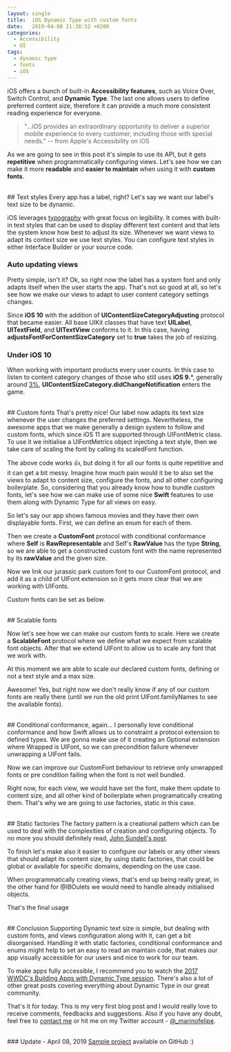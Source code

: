 ```yaml
---
layout: single
title:  iOS Dynamic Type with custom fonts
date:   2019-04-08 21:38:52 +0200
categories:
  - Accessibility
  - UI
tags:
  - dynamic type
  - fonts
  - iOS
---
```

iOS offers a bunch of built-in **Accessibility features**, such as Voice Over, Switch Control, and **Dynamic Type**. The last one allows users to define preferred content size, therefore it can provide a much more consistent reading experience for everyone.

> "...iOS provides an extraordinary opportunity to deliver a superior mobile experience to every customer, including those with special needs."
> -- from Apple's Accessibility on iOS

As we are going to see in this post it's simple to use its API, but it gets **repetitive** when programmatically configuring views. Let's see how we can make it more **readable** and **easier to maintain** when using it with **custom fonts**.

<br>
## Text styles
Every app has a label, right? Let's say we want our label's text size to be dynamic.

<script src="https://gist.github.com/marinofelipe/5054e973aa9907a21b6a21c36da2dc13.js"></script>

iOS leverages [typography](https://developer.apple.com/design/human-interface-guidelines/ios/visual-design/typography/) with great focus on legibility. It comes with built-in text styles that can be used to display different text content and that lets the system know how best to adjust its size. Whenever we want views to adapt its context size we use text styles. You can configure text styles in either Interface Builder or your source code.

### Auto updating views
Pretty simple, isn't it? Ok, so right now the label has a system font and only adapts itself when the user starts the app. That's not so good at all, so let's see how we make our views to adapt to user content category settings changes.

<script src="https://gist.github.com/marinofelipe/850ae31e671bd9442d4f216b4e6c3b51.js"></script>

Since **iOS 10** with the addition of **UIContentSizeCategoryAdjusting** protocol that became easier. All base UIKit classes that have text **UILabel**, **UITextField**, and **UITextView** conforms to it. In this case, having **adjustsFontForContentSizeCategory** set to **true** takes the job of resizing.

### Under iOS 10
When working with important products every user counts. In this case to listen to content category changes of those who still uses **iOS 9.***, generally around [3%](http://gs.statcounter.com/ios-version-market-share/mobile-tablet/worldwide), **UIContentSizeCategory.didChangeNotification** enters the game.

<script src="https://gist.github.com/marinofelipe/8eef4cb83f8d3eda08843f0232d26595.js"></script>

<br>
## Custom fonts
That's pretty nice! Our label now adapts its text size whenever the user changes the preferred settings. Nevertheless, the awesome apps that we make generally a design system to follow and custom fonts, which since iOS 11 are supported through UIFontMetric class.
To use it we initialise a UIFontMetrics object injecting a text style, then we take care of scaling the font by calling its scaledFont function.

<script src="https://gist.github.com/marinofelipe/824d12a71f6f573e87197659ef616097.js"></script>

The above code works 👍, but doing it for all our fonts is quite repetitive and it can get a bit messy. Imagine how much pain would it be to also set the views to adapt to content size, configure the fonts, and all other configuring boilerplate. So, considering that you already know how to bundle custom fonts, let's see how we can make use of some nice **Swift** features to use them along with Dynamic Type for all views on easy.

So let's say our app shows famous movies and they have their own displayable fonts. First, we can define an enum for each of them.

<script src="https://gist.github.com/marinofelipe/8df29a0aedb3974d986c02899b5c624d.js"></script>

Then we create a **CustomFont** protocol with conditional conformance where **Self** is **RawRepresentable** and Self's **RawValue** has the type **String**, so we are able to get a constructed custom font with the name represented by its **rawValue** and the given size.

<script src="https://gist.github.com/marinofelipe/18d2b515e07ad5cc349b9e9ea8aa2b6f.js"></script>

Now we link our jurassic park custom font to our CustomFont protocol, and add it as a child of UIFont extension so it gets more clear that we are working with UIFonts.

<script src="https://gist.github.com/marinofelipe/fb7cd916e13ea3657eb1ee797515f142.js"></script>

Custom fonts can be set as below.

<script src="https://gist.github.com/marinofelipe/46012e19961e43ba931af18250ca9fbb.js"></script>

<br>
## Scalable fonts

Now let's see how we can make our custom fonts to scale.  Here we create a **ScalableFont** protocol where we define what we expect from scalable font objects. After that we extend UIFont to allow us to scale any font that we work with.

<script src="https://gist.github.com/marinofelipe/566cf6d7b379a02a1463561e935862bf.js"></script>

At this moment we are able to scale our declared custom fonts, defining or not a text style and a max size.

<script src="https://gist.github.com/marinofelipe/b065cbc959c59470e7d75ddfcf12aec0.js"></script>

Awesome! Yes, but right now we don't really know if any of our custom fonts are really there (until we run the old print UIFont.familyNames to see the available fonts).

<br>
## Conditional conformance, again...
I personally love conditional conformance and how Swift allows us to constraint a protocol extension to defined types. We are gonna make use of it creating an Optional extension where Wrapped is UIFont, so we can precondition failure whenever unwrapping a UIFont fails.

<script src="https://gist.github.com/marinofelipe/2f395766ac58b288d55fc08c79cd3fca.js"></script>

Now we can improve our CustomFont behaviour to retrieve only unwrapped fonts or pre condition failing when the font is not well bundled.

<script src="https://gist.github.com/marinofelipe/4d97fcdafc413e77eeb71544068bea9e.js"></script>

Right now, for each view, we would have set the font, make them update to content size, and all other kind of boilerplate when programatically creating them. That's why we are going to use factories, static in this case.

<br>
## Static factories
The factory pattern is a creational pattern which can be used to deal with the complexities of creation and configuring objects. To no more you should definitely read, <a href="https://www.swiftbysundell.com/posts/static-factory-methods-in-swift">John Sundell's post</a>.

To finish let's make also it easier to configure our labels or any other views that should adapt its content size, by using static factories, that could be global or available for specific domains, depending on the use case.

When programmatically creating views, that's end up being really great, in the other hand for @IBOulets we would need to handle already initialised objects.

<script src="https://gist.github.com/marinofelipe/8c314569ffc6f1783517da5b24830acf.js"></script>

That's the final usage

<script src="https://gist.github.com/marinofelipe/8ab48b7e75f61b1959702e35260b650d.js"></script>

<br>
## Conclusion
Supporting Dynamic text size is simple, but dealing with custom fonts, and views configuration along with it, can get a bit disorganised. Handling it with static factories, conditional conformance and enums might help to set an easy to read an maintain code, that makes our app visually accessible for our users and nice to work for our team.

To make apps fully accessible, I recommend you to watch the <a href="https://developer.apple.com/videos/play/wwdc2017/245/">2017 WWDC's Building Apps with Dynamic Type session</a>. There's also a lot of other great posts covering everything about Dynamic Type in our great community.

That's it for today. This is my very first blog post and I would really love to receive comments, feedbacks and suggestions. Also if you have any doubt, feel free to <a href="mailto:felipemarino91@gmail.com">contact me</a> or hit me on my Twitter account - <a href="https://www.twitter.com/_marinofelipe">@_marinofelipe</a>.

<br>
### Update - April 08, 2019
<a href="https://github.com/swiftmarino/dynamic-type-with-custom-fonts">Sample project</a> available on GitHub :)
